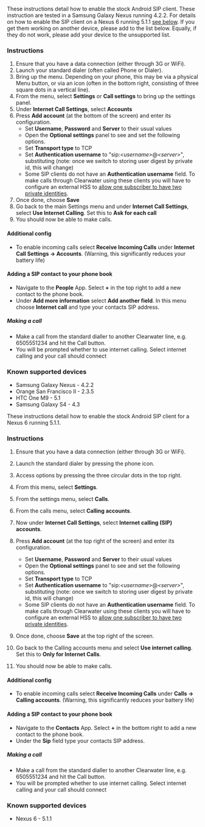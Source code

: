 These instructions detail how to enable the stock Android SIP client.
These instruction are tested in a Samsung Galaxy Nexus running 4.2.2. For
details on how to enable the SIP client on a Nexus 6 running 5.1.1 [see
below](Configuring_the_native_Android_SIP_client.md#instructions-1).
If you get them working on another device, please add to the list below.
Equally, if they do not work, please add your device to the unsupported
list.

### Instructions

1.  Ensure that you have a data connection (either through 3G or WiFi).
2.  Launch your standard dialer (often called Phone or Dialer).
3.  Bring up the menu. Depending on your phone, this may be via a
    physical Menu button, or via an icon (often in the bottom right,
    consisting of three square dots in a vertical line).
4.  From the menu, select **Settings** or **Call settings** to bring up
    the settings panel.
5.  Under **Internet Call Settings**, select **Accounts**
6.  Press **Add account** (at the bottom of the screen) and enter its
    configuration.
    -   Set **Username**, **Password** and **Server** to their usual
        values
    -   Open the **Optional settings** panel to see and set the
        following options.
    -   Set **Transport type** to TCP
    -   Set **Authentication username** to
        "sip:*&lt;username\>*@*&lt;server\>*", substituting (note: once we
        switch to storing user digest by private id, this will change)
    -   Some SIP clients do not have an **Authentication username** field. To
        make calls through Clearwater using these clients you will have to
        configure an external HSS to [allow one subscriber to have two private
        identities](External_HSS_Integration.md#allowing-one-subscriber-to-have-two-private-identities).
7.  Once done, choose **Save**
8.  Go back to the main Settings menu and under **Internet Call
    Settings**, select **Use Internet Calling**. Set this to **Ask for each call**
9.  You should now be able to make calls.

#### Additional config

-   To enable incoming calls select **Receive Incoming Calls** under
    **Internet Call Settings -\> Accounts**. (Warning, this
    significantly reduces your battery life)

#### Adding a SIP contact to your phone book

-   Navigate to the **People** App. Select **+** in the top right to
    add a new contact to the phone book.
-   Under **Add more information** select **Add another field**.
    In this menu choose **Internet call** and type your contacts
    SIP address.
    

##### Making a call

-   Make a call from the standard dialler to another Clearwater line,
    e.g. 6505551234 and hit the Call button.
-   You will be prompted whether to use internet calling. Select
    internet calling and your call should connect

### Known supported devices

-   Samsung Galaxy Nexus - 4.2.2
-   Orange San Francisco II - 2.3.5
-   HTC One M9 - 5.1
-   Samsung Galaxy S4 - 4.3

These instructions detail how to enable the stock Android SIP client
for a Nexus 6 running 5.1.1.

### Instructions

1. Ensure that you have a data connection (either through 3G or WiFi).
2. Launch the standard dialer by pressing the phone icon.
3. Access options by pressing the three circular dots in the top right.
4. From this menu, select **Settings**.
5. From the settings menu, select **Calls**.
6. From the calls menu, select **Calling accounts**.
7. Now under **Internet Call Settings**, select **Internet calling (SIP)
   accounts**.
8. Press **Add account** (at the top right of the screen) and enter its
   configuration.
   -   Set **Username**, **Password** and **Server** to their usual
       values
   -   Open the **Optional settings** panel to see and set the
       following options.
   -   Set **Transport type** to TCP
   -   Set **Authentication username** to
       "sip:*&lt;username\>*@*&lt;server\>*", substituting (note: once we
       switch to storing user digest by private id, this will change)
   -   Some SIP clients do not have an **Authentication username** field. To
       make calls through Clearwater using these clients you will have to
       configure an external HSS to [allow one subscriber to have two private
       identities](External_HSS_Integration.md#allowing-one-subscriber-to-have-two-private-identities).

9.  Once done, choose **Save** at the top right of the screen.
10. Go back to the Calling accounts menu and select **Use internet calling**.
    Set this to **Only for Internet Calls**.
11. You should now be able to make calls.

#### Additional config

-   To enable incoming calls select **Receive Incoming Calls** under
    **Calls -\> Calling accounts**. (Warning, this
    significantly reduces your battery life)

#### Adding a SIP contact to your phone book

-   Navigate to the **Contacts** App. Select **+** in the bottom right to
    add a new contact to the phone book.
-   Under the **Sip** field type your contacts
    SIP address.

##### Making a call

-   Make a call from the standard dialler to another Clearwater line,
    e.g. 6505551234 and hit the Call button.
-   You will be prompted whether to use internet calling. Select
    internet calling and your call should connect

### Known supported devices

-   Nexus 6 - 5.1.1

